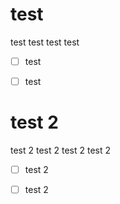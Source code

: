 # test

test
test
test
test
- [ ] test
- [ ] test


<!-- [separatag] -->

# test 2

test 2
test 2
test 2
test 2
- [ ] test 2
- [ ] test 2


